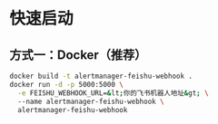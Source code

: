 # 快速启动

## 方式一：Docker（推荐）  
```bash
docker build -t alertmanager-feishu-webhook .
docker run -d -p 5000:5000 \
  -e FEISHU_WEBHOOK_URL=&lt;你的飞书机器人地址&gt; \
  --name alertmanager-feishu-webhook \
  alertmanager-feishu-webhook


